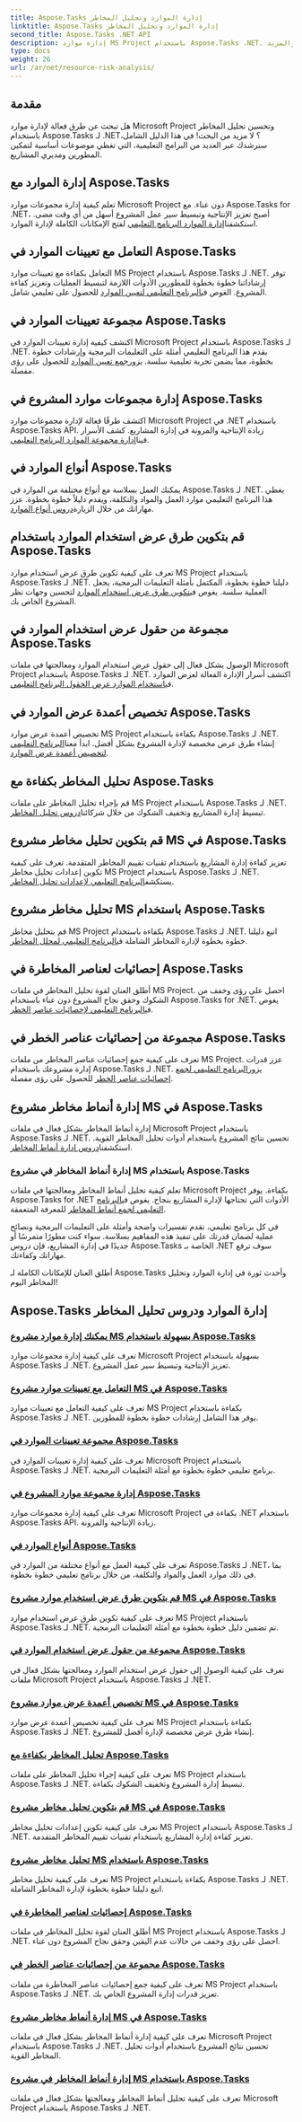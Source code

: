 ```yaml
---
title: Aspose.Tasks إدارة الموارد وتحليل المخاطر
linktitle: Aspose.Tasks إدارة الموارد وتحليل المخاطر
second_title: Aspose.Tasks .NET API
description: إدارة موارد MS Project باستخدام Aspose.Tasks .NET. تعزيز الإنتاجية وتبسيط سير العمل. تعرف على تعيينات الموارد وطرق عرض الاستخدام وتحليل المخاطر والمزيد.
type: docs
weight: 26
url: /ar/net/resource-risk-analysis/
---
```

## مقدمة

هل تبحث عن طرق فعالة لإدارة موارد Microsoft Project وتحسين تحليل المخاطر باستخدام Aspose.Tasks لـ .NET؟ لا مزيد من البحث! في هذا الدليل الشامل، سنرشدك عبر العديد من البرامج التعليمية، التي تغطي موضوعات أساسية لتمكين المطورين ومديري المشاريع.

## إدارة الموارد مع Aspose.Tasks 
 تعلم كيفية إدارة مجموعات موارد Microsoft Project دون عناء. مع Aspose.Tasks for .NET، أصبح تعزيز الإنتاجية وتبسيط سير عمل المشروع أسهل من أي وقت مضى. استكشفنا[إدارة الموارد البرنامج التعليمي](./managing-resources/) لفتح الإمكانات الكاملة لإدارة الموارد.

## التعامل مع تعيينات الموارد في Aspose.Tasks 
 التعامل بكفاءة مع تعيينات موارد MS Project باستخدام Aspose.Tasks لـ .NET. توفر إرشاداتنا خطوة بخطوة للمطورين الأدوات اللازمة لتبسيط العمليات وتعزيز كفاءة المشروع. الغوص في[البرنامج التعليمي لتعيين الموارد](./resource-assignments/) للحصول على تعليمي شامل.

## مجموعة تعيينات الموارد في Aspose.Tasks 
اكتشف كيفية إدارة تعيينات الموارد في Microsoft Project باستخدام Aspose.Tasks لـ .NET. يقدم هذا البرنامج التعليمي أمثلة على التعليمات البرمجية وإرشادات خطوة بخطوة، مما يضمن تجربة تعليمية سلسة. يزور[جمع تعيين الموارد](./resource-assignment-collection/) للحصول على رؤى مفصلة.

## إدارة مجموعات موارد المشروع في Aspose.Tasks 
 اكتشف طرقًا فعالة لإدارة مجموعات موارد Microsoft Project في .NET باستخدام Aspose.Tasks API. زيادة الإنتاجية والمرونة في إدارة المشاريع. كشف الأسرار فينا[إدارة مجموعة الموارد البرنامج التعليمي](./managing-resource-collection/).

## أنواع الموارد في Aspose.Tasks 
 يمكنك العمل بسلاسة مع أنواع مختلفة من الموارد في Aspose.Tasks لـ .NET. يغطي هذا البرنامج التعليمي موارد العمل والمواد والتكلفة، ويقدم دليلاً خطوة بخطوة. عزز مهاراتك من خلال الزيارة[دروس أنواع الموارد](./resource-types/).

## قم بتكوين طرق عرض استخدام الموارد باستخدام Aspose.Tasks 
تعرف على كيفية تكوين طرق عرض استخدام موارد MS Project باستخدام Aspose.Tasks لـ .NET. دليلنا خطوة بخطوة، المكتمل بأمثلة التعليمات البرمجية، يجعل العملية سلسة. يغوص في[تكوين طرق عرض استخدام الموارد](./resource-usage-views/) لتحسين وجهات نظر المشروع الخاص بك.

## مجموعة من حقول عرض استخدام الموارد في Aspose.Tasks 
 الوصول بشكل فعال إلى حقول عرض استخدام الموارد ومعالجتها في ملفات Microsoft Project باستخدام Aspose.Tasks لـ .NET. اكتشف أسرار الإدارة الفعالة لعرض الموارد في[استخدام الموارد عرض الحقول البرنامج التعليمي](./resource-usage-view-fields/).

## تخصيص أعمدة عرض الموارد في Aspose.Tasks 
 تخصيص أعمدة عرض موارد MS Project بكفاءة باستخدام Aspose.Tasks لـ .NET. إنشاء طرق عرض مخصصة لإدارة المشروع بشكل أفضل. ابدأ معنا[البرنامج التعليمي لتخصيص أعمدة عرض الموارد](./resource-view-columns/).

## تحليل المخاطر بكفاءة مع Aspose.Tasks 
 قم بإجراء تحليل المخاطر على ملفات MS Project باستخدام Aspose.Tasks لـ .NET. تبسيط إدارة المشاريع وتخفيف الشكوك من خلال شركائنا[دروس تحليل المخاطر](./risk-analysis-results/).

## قم بتكوين تحليل مخاطر مشروع MS في Aspose.Tasks 
 تعزيز كفاءة إدارة المشاريع باستخدام تقنيات تقييم المخاطر المتقدمة. تعرف على كيفية تكوين إعدادات تحليل مخاطر MS Project باستخدام Aspose.Tasks لـ .NET. يستكشف[البرنامج التعليمي لإعدادات تحليل المخاطر](./risk-analysis-settings/).

## تحليل مخاطر مشروع MS باستخدام Aspose.Tasks 
 قم بتحليل مخاطر MS Project بكفاءة باستخدام Aspose.Tasks لـ .NET. اتبع دليلنا خطوة بخطوة لإدارة المخاطر الشاملة في[البرنامج التعليمي لمحلل المخاطر](./risk-analyzer/).

## إحصائيات لعناصر المخاطرة في Aspose.Tasks 
 أطلق العنان لقوة تحليل المخاطر في ملفات MS Project. احصل على رؤى وخفف من الشكوك وحقق نجاح المشروع دون عناء باستخدام Aspose.Tasks for .NET. يغوص في[البرنامج التعليمي لإحصائيات عناصر الخطر](./risk-item-statistics/).

## مجموعة من إحصائيات عناصر الخطر في Aspose.Tasks 
 تعرف على كيفية جمع إحصائيات عناصر المخاطر من ملفات MS Project. عزز قدرات إدارة مشروعك باستخدام Aspose.Tasks لـ .NET. يزور[البرنامج التعليمي لجمع إحصائيات عناصر الخطر](./risk-item-statistics-collection/) للحصول على رؤى مفصلة.

## إدارة أنماط مخاطر مشروع MS في Aspose.Tasks 
 إدارة أنماط المخاطر بشكل فعال في ملفات Microsoft Project باستخدام Aspose.Tasks لـ .NET. تحسين نتائج المشروع باستخدام أدوات تحليل المخاطر القوية. استكشفنا[دروس إدارة أنماط المخاطر](./managing-risk-patterns/).

### إدارة أنماط المخاطر في مشروع MS باستخدام Aspose.Tasks 
 تعلم كيفية تحليل أنماط المخاطر ومعالجتها في ملفات Microsoft Project بكفاءة. يوفر Aspose.Tasks for .NET الأدوات التي تحتاجها لإدارة المشاريع بنجاح. يغوص في[البرنامج التعليمي لجمع أنماط المخاطر](./risk-pattern-collection/) للمعرفة المتعمقة.

في كل برنامج تعليمي، نقدم تفسيرات واضحة وأمثلة على التعليمات البرمجية ونصائح عملية لضمان قدرتك على تنفيذ هذه المفاهيم بسلاسة. سواء كنت مطورًا متمرسًا أو جديدًا في إدارة المشاريع، فإن دروس Aspose.Tasks الخاصة بـ .NET سوف ترفع مهاراتك وكفاءتك.

أطلق العنان للإمكانات الكاملة لـ Aspose.Tasks وأحدث ثورة في إدارة الموارد وتحليل المخاطر اليوم!
## Aspose.Tasks إدارة الموارد ودروس تحليل المخاطر
### [يمكنك إدارة موارد مشروع MS بسهولة باستخدام Aspose.Tasks](./managing-resources/)
تعرف على كيفية إدارة مجموعات موارد Microsoft Project بسهولة باستخدام Aspose.Tasks لـ .NET. تعزيز الإنتاجية وتبسيط سير عمل المشروع.
### [التعامل مع تعيينات موارد مشروع MS في Aspose.Tasks](./resource-assignments/)
تعرف على كيفية التعامل مع تعيينات موارد MS Project بكفاءة باستخدام Aspose.Tasks لـ .NET. يوفر هذا الشامل إرشادات خطوة بخطوة للمطورين.
### [مجموعة تعيينات الموارد في Aspose.Tasks](./resource-assignment-collection/)
تعرف على كيفية إدارة تعيينات الموارد في Microsoft Project باستخدام Aspose.Tasks لـ .NET. برنامج تعليمي خطوة بخطوة مع أمثلة التعليمات البرمجية.
### [إدارة مجموعة موارد المشروع في Aspose.Tasks](./managing-resource-collection/)
تعرف على كيفية إدارة مجموعات موارد Microsoft Project بكفاءة في .NET باستخدام Aspose.Tasks API. زيادة الإنتاجية والمرونة.
### [أنواع الموارد في Aspose.Tasks](./resource-types/)
تعرف على كيفية العمل مع أنواع مختلفة من الموارد في Aspose.Tasks لـ .NET، بما في ذلك موارد العمل والمواد والتكلفة، من خلال برنامج تعليمي خطوة بخطوة.
### [قم بتكوين طرق عرض استخدام موارد مشروع MS في Aspose.Tasks](./resource-usage-views/)
تعرف على كيفية تكوين طرق عرض استخدام موارد MS Project باستخدام Aspose.Tasks لـ .NET. تم تضمين دليل خطوة بخطوة مع أمثلة التعليمات البرمجية.
### [مجموعة من حقول عرض استخدام الموارد في Aspose.Tasks](./resource-usage-view-fields/)
تعرف على كيفية الوصول إلى حقول عرض استخدام الموارد ومعالجتها بشكل فعال في ملفات Microsoft Project باستخدام Aspose.Tasks لـ .NET.
### [تخصيص أعمدة عرض موارد مشروع MS في Aspose.Tasks](./resource-view-columns/)
تعرف على كيفية تخصيص أعمدة عرض موارد MS Project بكفاءة باستخدام Aspose.Tasks لـ .NET. إنشاء طرق عرض مخصصة لإدارة أفضل للمشروع.
### [تحليل المخاطر بكفاءة مع Aspose.Tasks](./risk-analysis-results/)
تعرف على كيفية إجراء تحليل المخاطر على ملفات MS Project باستخدام Aspose.Tasks لـ .NET. تبسيط إدارة المشروع وتخفيف الشكوك بكفاءة.
### [قم بتكوين تحليل مخاطر مشروع MS في Aspose.Tasks](./risk-analysis-settings/)
تعرف على كيفية تكوين إعدادات تحليل مخاطر MS Project باستخدام Aspose.Tasks لـ .NET. تعزيز كفاءة إدارة المشاريع باستخدام تقنيات تقييم المخاطر المتقدمة.
### [تحليل مخاطر مشروع MS باستخدام Aspose.Tasks](./risk-analyzer/)
تعرف على كيفية تحليل مخاطر MS Project بكفاءة باستخدام Aspose.Tasks لـ .NET. اتبع دليلنا خطوة بخطوة لإدارة المخاطر الشاملة.
### [إحصائيات لعناصر المخاطرة في Aspose.Tasks](./risk-item-statistics/)
أطلق العنان لقوة تحليل المخاطر في ملفات MS Project باستخدام Aspose.Tasks لـ .NET. احصل على رؤى وخفف من حالات عدم اليقين وحقق نجاح المشروع دون عناء.
### [مجموعة من إحصائيات عناصر الخطر في Aspose.Tasks](./risk-item-statistics-collection/)
تعرف على كيفية جمع إحصائيات عناصر المخاطرة من ملفات MS Project باستخدام Aspose.Tasks لـ .NET. تعزيز قدرات إدارة المشروع الخاص بك.
### [إدارة أنماط مخاطر مشروع MS في Aspose.Tasks](./managing-risk-patterns/)
تعرف على كيفية إدارة أنماط المخاطر بشكل فعال في ملفات Microsoft Project باستخدام Aspose.Tasks لـ .NET. تحسين نتائج المشروع باستخدام أدوات تحليل المخاطر القوية.
### [إدارة أنماط المخاطر في مشروع MS باستخدام Aspose.Tasks](./risk-pattern-collection/)
تعرف على كيفية تحليل أنماط المخاطر ومعالجتها بشكل فعال في ملفات Microsoft Project باستخدام Aspose.Tasks لـ .NET.